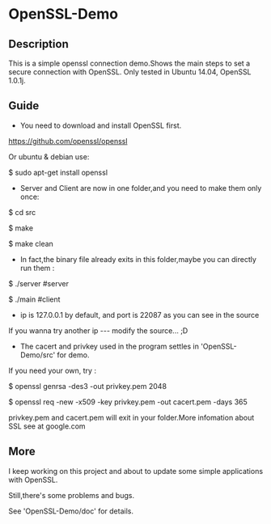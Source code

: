 OpenSSL-Demo
============
Description
------------
This is a simple openssl connection demo.Shows the main steps to set a secure connection with OpenSSL.
Only tested in Ubuntu 14.04, OpenSSL 1.0.1j.

Guide
------------

* You need to download and install OpenSSL first.

https://github.com/openssl/openssl

Or ubuntu & debian use:

$ sudo apt-get  install openssl



* Server and Client are now in one folder,and you need to make them only once:

$ cd src

$ make

$ make clean




* In fact,the binary file already exits in this folder,maybe you can directly run them :


$ ./server	#server

$ ./main	#client




* ip is 127.0.0.1 by default, and port is  22087 as you can see in the source

If you wanna try another ip --- modify the source... ;D




* The cacert and privkey used in the program settles in 'OpenSSL-Demo/src' for demo.

If you need your own, try : 


$ openssl genrsa -des3 -out privkey.pem 2048

$ openssl req -new -x509 -key privkey.pem -out cacert.pem -days 365



privkey.pem and cacert.pem will exit in your folder.More infomation about SSL see at google.com
 



More
------------


I keep working on this project and about to update some simple applications with OpenSSL.


Still,there's some problems and bugs.


See 'OpenSSL-Demo/doc' for details.









